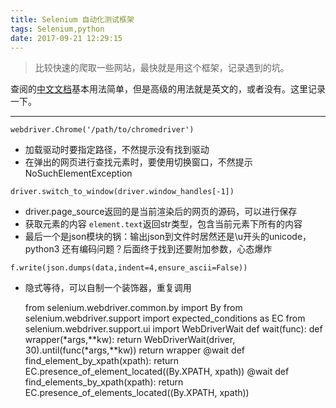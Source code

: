 ```yaml
---
title: Selenium 自动化测试框架
tags: Selenium,python
date: 2017-09-21 12:29:15
---
```


> 比较快速的爬取一些网站，最快就是用这个框架，记录遇到的坑。

查阅的[中文文档](https://selenium-python-zh.readthedocs.io/en/latest/locating-elements.html "中文文档")基本用法简单，但是高级的用法就是英文的，或者没有。这里记录一下。

<!--more-->

---

``webdriver.Chrome('/path/to/chromedriver')``
- 加载驱动时要指定路径，不然提示没有找到驱动
- 在弹出的网页进行查找元素时，要使用切换窗口，不然提示NoSuchElementException

``driver.switch_to_window(driver.window_handles[-1])``

- driver.page_source返回的是当前渲染后的网页的源码，可以进行保存
- 获取元素的内容 ```element.text```返回str类型，包含当前元素下所有的内容
- 最后一个是json模块的锅：输出json到文件时居然还是\u开头的unicode，python3 还有编码问题？后面终于找到还要附加参数，心态爆炸

``f.write(json.dumps(data,indent=4,ensure_ascii=False))``

- 隐式等待，可以自制一个装饰器，重复调用

	from selenium.webdriver.common.by import By
	from selenium.webdriver.support import expected_conditions as EC
	from selenium.webdriver.support.ui import WebDriverWait
	def wait(func):
		def wrapper(*args,**kw):
			return WebDriverWait(driver, 30).until(func(*args,**kw))
		return wrapper
	@wait
	def find_element_by_xpath(xpath):
		return  EC.presence_of_element_located((By.XPATH, xpath))
	@wait
	def find_elements_by_xpath(xpath):
		return EC.presence_of_elements_located((By.XPATH, xpath))

